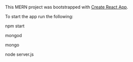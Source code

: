 This MERN project was bootstrapped with [Create React App](https://github.com/facebookincubator/create-react-app).

To start the app run the following:

npm start

mongod

mongo

node server.js
